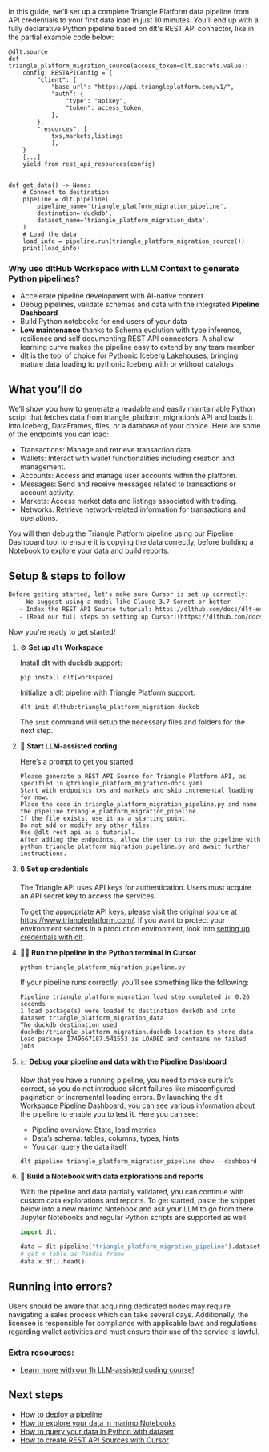 In this guide, we'll set up a complete Triangle Platform data pipeline from API credentials to your first data load in just 10 minutes. You'll end up with a fully declarative Python pipeline based on dlt's REST API connector, like in the partial example code below:

```python-outcome
@dlt.source
def triangle_platform_migration_source(access_token=dlt.secrets.value):
    config: RESTAPIConfig = {
        "client": {
            "base_url": "https://api.triangleplatform.com/v1/",
            "auth": {
                "type": "apikey",
                "token": access_token,
            },
        },
        "resources": [
            txs,markets,listings
            ],
    }
    [...]
    yield from rest_api_resources(config)


def get_data() -> None:
    # Connect to destination
    pipeline = dlt.pipeline(
        pipeline_name='triangle_platform_migration_pipeline',
        destination='duckdb',
        dataset_name='triangle_platform_migration_data', 
    )
    # Load the data
    load_info = pipeline.run(triangle_platform_migration_source())
    print(load_info) 
```

### Why use dltHub Workspace with LLM Context to generate Python pipelines?

- Accelerate pipeline development with AI-native context
- Debug pipelines, validate schemas and data with the integrated **Pipeline Dashboard**
- Build Python notebooks for end users of your data
- **Low maintenance** thanks to Schema evolution with type inference, resilience and self documenting REST API connectors. A shallow learning curve makes the pipeline easy to extend by any team member
- dlt is the tool of choice for Pythonic Iceberg Lakehouses, bringing mature data loading to pythonic Iceberg with or without catalogs

## What you’ll do

We’ll show you how to generate a readable and easily maintainable Python script that fetches data from triangle_platform_migration’s API and loads it into Iceberg, DataFrames, files, or a database of your choice. Here are some of the endpoints you can load:

- Transactions: Manage and retrieve transaction data.
- Wallets: Interact with wallet functionalities including creation and management.
- Accounts: Access and manage user accounts within the platform.
- Messages: Send and receive messages related to transactions or account activity.
- Markets: Access market data and listings associated with trading.
- Networks: Retrieve network-related information for transactions and operations.

You will then debug the Triangle Platform pipeline using our Pipeline Dashboard tool to ensure it is copying the data correctly, before building a Notebook to explore your data and build reports.

## Setup & steps to follow

```default
Before getting started, let's make sure Cursor is set up correctly:
   - We suggest using a model like Claude 3.7 Sonnet or better
   - Index the REST API Source tutorial: https://dlthub.com/docs/dlt-ecosystem/verified-sources/rest_api/ and add it to context as **@dlt rest api**
   - [Read our full steps on setting up Cursor](https://dlthub.com/docs/dlt-ecosystem/llm-tooling/cursor-restapi#23-configuring-cursor-with-documentation)
```

Now you're ready to get started!

1. ⚙️ **Set up `dlt` Workspace**
    
    Install dlt with duckdb support:
    ```shell
    pip install dlt[workspace]
    ```

    Initialize a dlt pipeline with Triangle Platform support.
    ```shell
    dlt init dlthub:triangle_platform_migration duckdb
    ```

    The `init` command will setup the necessary files and folders for the next step.
    
2. 🤠 **Start LLM-assisted coding**
    
    Here’s a prompt to get you started:
    
    ```prompt
    Please generate a REST API Source for Triangle Platform API, as specified in @triangle_platform_migration-docs.yaml 
    Start with endpoints txs and markets and skip incremental loading for now. 
    Place the code in triangle_platform_migration_pipeline.py and name the pipeline triangle_platform_migration_pipeline. 
    If the file exists, use it as a starting point. 
    Do not add or modify any other files. 
    Use @dlt rest api as a tutorial. 
    After adding the endpoints, allow the user to run the pipeline with python triangle_platform_migration_pipeline.py and await further instructions.
    ```

    
3. 🔒 **Set up credentials** 
    
    The Triangle API uses API keys for authentication. Users must acquire an API secret key to access the services.
    
    To get the appropriate API keys, please visit the original source at https://www.triangleplatform.com/.
    If you want to protect your environment secrets in a production environment, look into [setting up credentials with dlt](https://dlthub.com/docs/walkthroughs/add_credentials).
    
4. 🏃‍♀️ **Run the pipeline in the Python terminal in Cursor**
    
    ```shell
    python triangle_platform_migration_pipeline.py
    ```
    
    If your pipeline runs correctly, you’ll see something like the following:
    
    ```shell
    Pipeline triangle_platform_migration load step completed in 0.26 seconds
    1 load package(s) were loaded to destination duckdb and into dataset triangle_platform_migration_data
    The duckdb destination used duckdb:/triangle_platform_migration.duckdb location to store data
    Load package 1749667187.541553 is LOADED and contains no failed jobs
    ```
    
5. 📈 **Debug your pipeline and data with the Pipeline Dashboard**

    Now that you have a running pipeline, you need to make sure it’s correct, so you do not introduce silent failures like misconfigured pagination or incremental loading errors. By launching the dlt Workspace Pipeline Dashboard, you can see various information about the pipeline to enable you to test it. Here you can see:
    - Pipeline overview: State, load metrics
    - Data’s schema: tables, columns, types, hints
    - You can query the data itself
    
    ```shell
    dlt pipeline triangle_platform_migration_pipeline show --dashboard
    ```
    
6. 🐍 **Build a Notebook with data explorations and reports**

    With the pipeline and data partially validated, you can continue with custom data explorations and reports. To get started, paste the snippet below into a new marimo Notebook and ask your LLM to go from there. Jupyter Notebooks and regular Python scripts are supported as well.

    
    ```python
    import dlt

   data = dlt.pipeline("triangle_platform_migration_pipeline").dataset()
   # get x table as Pandas frame
   data.x.df().head()
    ```

## Running into errors?

Users should be aware that acquiring dedicated nodes may require navigating a sales process which can take several days. Additionally, the licensee is responsible for compliance with applicable laws and regulations regarding wallet activities and must ensure their use of the service is lawful.

### Extra resources:

- [Learn more with our 1h LLM-assisted coding course!](https://www.youtube.com/watch?v=GGid70rnJuM)

## Next steps

- [How to deploy a pipeline](https://dlthub.com/docs/walkthroughs/deploy-a-pipeline)
- [How to explore your data in marimo Notebooks](https://dlthub.com/docs/general-usage/dataset-access/marimo)
- [How to query your data in Python with dataset](https://dlthub.com/docs/general-usage/dataset-access/dataset)
- [How to create REST API Sources with Cursor](https://dlthub.com/docs/dlt-ecosystem/llm-tooling/cursor-restapi)